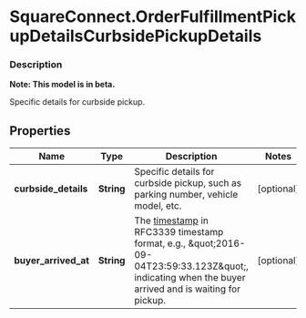# SquareConnect.OrderFulfillmentPickupDetailsCurbsidePickupDetails

### Description
**Note: This model is in beta.**

Specific details for curbside pickup.

## Properties
Name | Type | Description | Notes
------------ | ------------- | ------------- | -------------
**curbside_details** | **String** | Specific details for curbside pickup, such as parking number, vehicle model, etc. | [optional] 
**buyer_arrived_at** | **String** | The [timestamp](#workingwithdates) in RFC3339 timestamp format, e.g., \&quot;2016-09-04T23:59:33.123Z\&quot;, indicating when the buyer arrived and is waiting for pickup. | [optional] 


